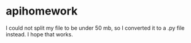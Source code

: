 # apihomework

I could not split my file to be under 50 mb, so I converted it to a .py file instead. I hope that works. 
